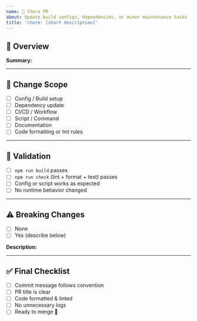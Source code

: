 ```yaml
---
name: 🧹 Chore PR
about: Update build configs, dependencies, or minor maintenance tasks
title: 'chore: [short description]'
---
```


## 🧹 Overview

**Summary:**

---

## 🧩 Change Scope

- [ ] Config / Build setup
- [ ] Dependency update
- [ ] CI/CD / Workflow
- [ ] Script / Command
- [ ] Documentation
- [ ] Code formatting or lint rules

---

## 🧪 Validation

- [ ] `npm run build` passes
- [ ] `npm run check` (lint + format + test) passes
- [ ] Config or script works as expected
- [ ] No runtime behavior changed

---

## ⚠️ Breaking Changes

- [ ] None
- [ ] Yes (describe below)

**Description:**

---

## ✅ Final Checklist

- [ ] Commit message follows convention
- [ ] PR title is clear
- [ ] Code formatted & linted
- [ ] No unnecessary logs
- [ ] Ready to merge 🚀

